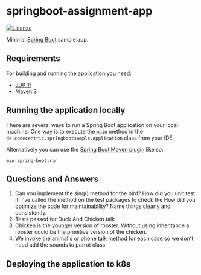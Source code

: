 # springboot-assignment-app

[![License](http://img.shields.io/:license-apache-blue.svg)](http://www.apache.org/licenses/LICENSE-2.0.html)

Minimal [Spring Boot](http://projects.spring.io/spring-boot/) sample app.

## Requirements

For building and running the application you need:

- [JDK 11](https://www.oracle.com/mx/java/technologies/javase/jdk11-archive-downloads.html)
- [Maven 3](https://maven.apache.org)

## Running the application locally

There are several ways to run a Spring Boot application on your local machine. One way is to execute the `main` method in the `de.codecentric.springbootsample.Application` class from your IDE.

Alternatively you can use the [Spring Boot Maven plugin](https://docs.spring.io/spring-boot/docs/current/reference/html/build-tool-plugins-maven-plugin.html) like so:

```shell
mvn spring-boot:run
```

## Questions and Answers

1. Can you implement the sing() method for the bird?
    How did you unit test it: I've called the method on the test packages to check the 
    How did you optimize the code for maintainability? Name things clearly and consistently.
2. Tests passed for Duck And Chicken talk
3. Chicken is the younger version of rooster. Without using inheritance a rooster could be the primitive version of the chicken.
4. We invoke the animal's or phone talk method for each case so we don't need add the sounds to parrot class

## Deploying the application to k8s